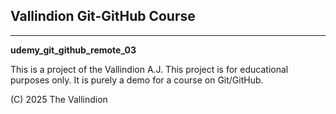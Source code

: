 
## Vallindion Git-GitHub Course

****************

__udemy_git_github_remote_03__

This is a project of the Vallindion A.J. This project is for educational purposes only. It is purely a demo for a course on Git/GitHub.

(C) 2025 The Vallindion

